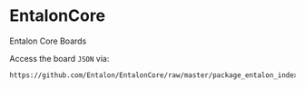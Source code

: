 # EntalonCore
Entalon Core Boards


Access the board `JSON` via:
```
https://github.com/Entalon/EntalonCore/raw/master/package_entalon_index.json
```